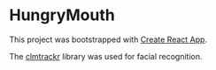 # HungryMouth
This project was bootstrapped with [Create React App](https://github.com/facebookincubator/create-react-app).

The [clmtrackr](https://github.com/auduno/clmtrackr) library was used for facial recognition.


